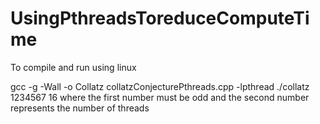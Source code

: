 # UsingPthreadsToreduceComputeTime

To compile and run using linux

gcc -g -Wall -o Collatz collatzConjecturePthreads.cpp -lpthread
./collatz 1234567 16
where the first number must be odd and the second number represents the number of threads
